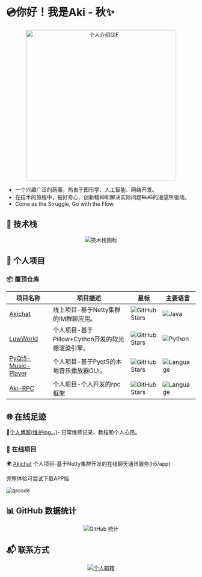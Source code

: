 #  💿你好！我是Aki - 秋✨

<div align="center">
  <img src=https://media.giphy.com/media/3oz8xur099boo4N9aU/giphy.gif?cid=790b7611z8n7me104peprcxgnzyvrrwvvyfe7sode229wxxj&ep=v1_gifs_search&rid=giphy.gif&ct=g width="auto" height="400" alt="个人介绍GIF" style="object-fit: cover; object-position: center;">
</div>


- 一个兴趣广泛的蒟蒻，热衷于图形学、人工智能、网络开发。
- 在技术的旅程中，被好奇心、创新精神和解决实际问题~~BUG~~的渴望所驱动。
- Come as the Struggle, Go with the Flow.


## 🔧 技术栈

<div align="center">
  <img src="https://skillicons.dev/icons?i=java,cpp,python,go,html,js,vue,nodejs,docker,cs,unity,aws,git,figma" alt="技术栈图标">
</div>


## 🌟 个人项目

### 📦 置顶仓库

| 项目名称                                         | 项目描述                                         | 星标                                                         | 主要语言                                                     |
| ------------------------------------------------ | ------------------------------------------------ | ------------------------------------------------------------ | ------------------------------------------------------------ |
| [Akichat](https://github.com/aki-zone/Akichat) | 线上项目-基于Netty集群的IM群聊应用。 | ![GitHub Stars](https://img.shields.io/github/stars/aki-zone/Akichat?style=social) | ![Java](https://img.shields.io/github/languages/top/aki-zone/Akichat) |
| [LuwWorld](https://github.com/aki-zone/LuwWorld) | 个人项目-基于Pillow+Cython开发的软光栅渲染引擎。 | ![GitHub Stars](https://img.shields.io/github/stars/aki-zone/LuwWorld?style=social) | ![Python](https://img.shields.io/github/languages/top/aki-zone/LuwWorld) |
| [PyQt5-Music-Player](https://github.com/aki-zone/PyQt5-Music-Player)     | 个人项目-基于Pyqt5的本地音乐播放器GUI。       | ![GitHub Stars](https://img.shields.io/github/stars/aki-zone/PyQt5-Music-Player?style=social) | ![Language](https://img.shields.io/github/languages/top/aki-zone/PyQt5-Music-Player) |
| [Aki-RPC](https://github.com/aki-zone/Aki-RPC) | 个人项目-个人开发的rpc框架             | ![GitHub Stars](https://img.shields.io/github/stars/aki-zone/Aki-RPC?style=social) | ![Language](https://img.shields.io/github/languages/top/aki-zone/Aki-RPC) |
## 🌐 在线足迹

🔗[个人博客(维护ing...)]()- 日常维修记录、教程和个人心路。

### 🚀 在线项目

🌍 [Akichat](http://103.112.96.237:8082/) 个人项目-基于Netty集群开发的在线聊天通讯服务(h5/app)

  完整体验可尝试下载APP版

  ![qrcode](http://103.112.96.237:8001/api/v1/buckets/akichat/objects/download?preview=true&prefix=common%2FjTfsVbdh.png&version_id=null)

## 📊 GitHub 数据统计

<div align="center">
  <img src="https://github-readme-stats.vercel.app/api?username=aki-zone&show_icons=true&theme=radical&locale=cn" alt="GitHub 统计">
</div>

## 📬 联系方式

<div align="center">
  
  <a href="mailto:1922271785@qq.com">
    <img src="https://img.shields.io/badge/mail-D14836?style=for-the-badge&logo=gmail&logoColor=white" alt="个人邮箱">
  </a>
</div>

